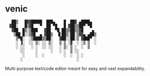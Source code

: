 # venic
```
   ██▒   █▓▓█████  ███▄    █  ██▓ ▄████▄  
  ▓██░   █▒▓█   ▀  ██ ▀█   █ ▓██▒▒██▀ ▀█  
   ▓██  █▒░▒███   ▓██  ▀█ ██▒▒██▒▒▓█    ▄ 
    ▒██ █░░▒▓█  ▄ ▓██▒  ▐▌██▒░██░▒▓▓▄ ▄██▒
     ▒▀█░  ░▒████▒▒██░   ▓██░░██░▒ ▓███▀ ░
     ░ ▐░  ░░ ▒░ ░░ ▒░   ▒ ▒ ░▓  ░ ░▒ ▒  ░
     ░ ░░   ░ ░  ░░ ░░   ░ ▒░ ▒ ░  ░  ▒   
       ░░     ░      ░   ░ ░  ▒ ░░        
        ░     ░  ░         ░  ░  ░ ░      
       ░                         ░        
```
Multi-purpose text/code editor meant for easy and vast expandability.


